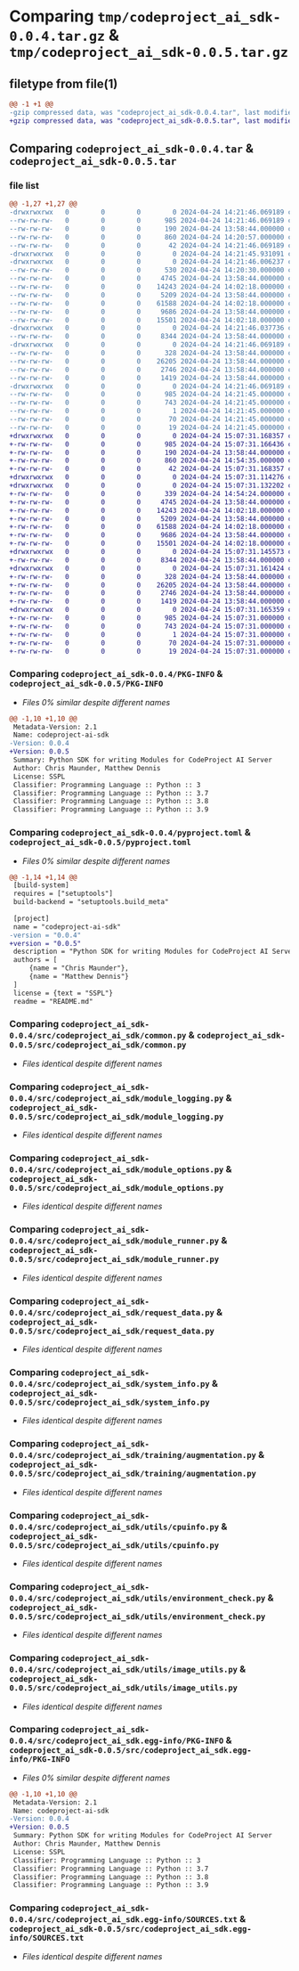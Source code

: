 # Comparing `tmp/codeproject_ai_sdk-0.0.4.tar.gz` & `tmp/codeproject_ai_sdk-0.0.5.tar.gz`

## filetype from file(1)

```diff
@@ -1 +1 @@
-gzip compressed data, was "codeproject_ai_sdk-0.0.4.tar", last modified: Wed Apr 24 14:21:46 2024, max compression
+gzip compressed data, was "codeproject_ai_sdk-0.0.5.tar", last modified: Wed Apr 24 15:07:31 2024, max compression
```

## Comparing `codeproject_ai_sdk-0.0.4.tar` & `codeproject_ai_sdk-0.0.5.tar`

### file list

```diff
@@ -1,27 +1,27 @@
-drwxrwxrwx   0        0        0        0 2024-04-24 14:21:46.069189 codeproject_ai_sdk-0.0.4/
--rw-rw-rw-   0        0        0      985 2024-04-24 14:21:46.069189 codeproject_ai_sdk-0.0.4/PKG-INFO
--rw-rw-rw-   0        0        0      190 2024-04-24 13:58:44.000000 codeproject_ai_sdk-0.0.4/README.md
--rw-rw-rw-   0        0        0      860 2024-04-24 14:20:57.000000 codeproject_ai_sdk-0.0.4/pyproject.toml
--rw-rw-rw-   0        0        0       42 2024-04-24 14:21:46.069189 codeproject_ai_sdk-0.0.4/setup.cfg
-drwxrwxrwx   0        0        0        0 2024-04-24 14:21:45.931091 codeproject_ai_sdk-0.0.4/src/
-drwxrwxrwx   0        0        0        0 2024-04-24 14:21:46.006237 codeproject_ai_sdk-0.0.4/src/codeproject_ai_sdk/
--rw-rw-rw-   0        0        0      530 2024-04-24 14:20:30.000000 codeproject_ai_sdk-0.0.4/src/codeproject_ai_sdk/__init__.py
--rw-rw-rw-   0        0        0     4745 2024-04-24 13:58:44.000000 codeproject_ai_sdk-0.0.4/src/codeproject_ai_sdk/common.py
--rw-rw-rw-   0        0        0    14243 2024-04-24 14:02:18.000000 codeproject_ai_sdk-0.0.4/src/codeproject_ai_sdk/module_logging.py
--rw-rw-rw-   0        0        0     5209 2024-04-24 13:58:44.000000 codeproject_ai_sdk-0.0.4/src/codeproject_ai_sdk/module_options.py
--rw-rw-rw-   0        0        0    61588 2024-04-24 14:02:18.000000 codeproject_ai_sdk-0.0.4/src/codeproject_ai_sdk/module_runner.py
--rw-rw-rw-   0        0        0     9686 2024-04-24 13:58:44.000000 codeproject_ai_sdk-0.0.4/src/codeproject_ai_sdk/request_data.py
--rw-rw-rw-   0        0        0    15501 2024-04-24 14:02:18.000000 codeproject_ai_sdk-0.0.4/src/codeproject_ai_sdk/system_info.py
-drwxrwxrwx   0        0        0        0 2024-04-24 14:21:46.037736 codeproject_ai_sdk-0.0.4/src/codeproject_ai_sdk/training/
--rw-rw-rw-   0        0        0     8344 2024-04-24 13:58:44.000000 codeproject_ai_sdk-0.0.4/src/codeproject_ai_sdk/training/augmentation.py
-drwxrwxrwx   0        0        0        0 2024-04-24 14:21:46.069189 codeproject_ai_sdk-0.0.4/src/codeproject_ai_sdk/utils/
--rw-rw-rw-   0        0        0      328 2024-04-24 13:58:44.000000 codeproject_ai_sdk-0.0.4/src/codeproject_ai_sdk/utils/__init__.py
--rw-rw-rw-   0        0        0    26205 2024-04-24 13:58:44.000000 codeproject_ai_sdk-0.0.4/src/codeproject_ai_sdk/utils/cpuinfo.py
--rw-rw-rw-   0        0        0     2746 2024-04-24 13:58:44.000000 codeproject_ai_sdk-0.0.4/src/codeproject_ai_sdk/utils/environment_check.py
--rw-rw-rw-   0        0        0     1419 2024-04-24 13:58:44.000000 codeproject_ai_sdk-0.0.4/src/codeproject_ai_sdk/utils/image_utils.py
-drwxrwxrwx   0        0        0        0 2024-04-24 14:21:46.069189 codeproject_ai_sdk-0.0.4/src/codeproject_ai_sdk.egg-info/
--rw-rw-rw-   0        0        0      985 2024-04-24 14:21:45.000000 codeproject_ai_sdk-0.0.4/src/codeproject_ai_sdk.egg-info/PKG-INFO
--rw-rw-rw-   0        0        0      743 2024-04-24 14:21:45.000000 codeproject_ai_sdk-0.0.4/src/codeproject_ai_sdk.egg-info/SOURCES.txt
--rw-rw-rw-   0        0        0        1 2024-04-24 14:21:45.000000 codeproject_ai_sdk-0.0.4/src/codeproject_ai_sdk.egg-info/dependency_links.txt
--rw-rw-rw-   0        0        0       70 2024-04-24 14:21:45.000000 codeproject_ai_sdk-0.0.4/src/codeproject_ai_sdk.egg-info/requires.txt
--rw-rw-rw-   0        0        0       19 2024-04-24 14:21:45.000000 codeproject_ai_sdk-0.0.4/src/codeproject_ai_sdk.egg-info/top_level.txt
+drwxrwxrwx   0        0        0        0 2024-04-24 15:07:31.168357 codeproject_ai_sdk-0.0.5/
+-rw-rw-rw-   0        0        0      985 2024-04-24 15:07:31.166436 codeproject_ai_sdk-0.0.5/PKG-INFO
+-rw-rw-rw-   0        0        0      190 2024-04-24 13:58:44.000000 codeproject_ai_sdk-0.0.5/README.md
+-rw-rw-rw-   0        0        0      860 2024-04-24 14:54:35.000000 codeproject_ai_sdk-0.0.5/pyproject.toml
+-rw-rw-rw-   0        0        0       42 2024-04-24 15:07:31.168357 codeproject_ai_sdk-0.0.5/setup.cfg
+drwxrwxrwx   0        0        0        0 2024-04-24 15:07:31.114276 codeproject_ai_sdk-0.0.5/src/
+drwxrwxrwx   0        0        0        0 2024-04-24 15:07:31.132202 codeproject_ai_sdk-0.0.5/src/codeproject_ai_sdk/
+-rw-rw-rw-   0        0        0      339 2024-04-24 14:54:24.000000 codeproject_ai_sdk-0.0.5/src/codeproject_ai_sdk/__init__.py
+-rw-rw-rw-   0        0        0     4745 2024-04-24 13:58:44.000000 codeproject_ai_sdk-0.0.5/src/codeproject_ai_sdk/common.py
+-rw-rw-rw-   0        0        0    14243 2024-04-24 14:02:18.000000 codeproject_ai_sdk-0.0.5/src/codeproject_ai_sdk/module_logging.py
+-rw-rw-rw-   0        0        0     5209 2024-04-24 13:58:44.000000 codeproject_ai_sdk-0.0.5/src/codeproject_ai_sdk/module_options.py
+-rw-rw-rw-   0        0        0    61588 2024-04-24 14:02:18.000000 codeproject_ai_sdk-0.0.5/src/codeproject_ai_sdk/module_runner.py
+-rw-rw-rw-   0        0        0     9686 2024-04-24 13:58:44.000000 codeproject_ai_sdk-0.0.5/src/codeproject_ai_sdk/request_data.py
+-rw-rw-rw-   0        0        0    15501 2024-04-24 14:02:18.000000 codeproject_ai_sdk-0.0.5/src/codeproject_ai_sdk/system_info.py
+drwxrwxrwx   0        0        0        0 2024-04-24 15:07:31.145573 codeproject_ai_sdk-0.0.5/src/codeproject_ai_sdk/training/
+-rw-rw-rw-   0        0        0     8344 2024-04-24 13:58:44.000000 codeproject_ai_sdk-0.0.5/src/codeproject_ai_sdk/training/augmentation.py
+drwxrwxrwx   0        0        0        0 2024-04-24 15:07:31.161424 codeproject_ai_sdk-0.0.5/src/codeproject_ai_sdk/utils/
+-rw-rw-rw-   0        0        0      328 2024-04-24 13:58:44.000000 codeproject_ai_sdk-0.0.5/src/codeproject_ai_sdk/utils/__init__.py
+-rw-rw-rw-   0        0        0    26205 2024-04-24 13:58:44.000000 codeproject_ai_sdk-0.0.5/src/codeproject_ai_sdk/utils/cpuinfo.py
+-rw-rw-rw-   0        0        0     2746 2024-04-24 13:58:44.000000 codeproject_ai_sdk-0.0.5/src/codeproject_ai_sdk/utils/environment_check.py
+-rw-rw-rw-   0        0        0     1419 2024-04-24 13:58:44.000000 codeproject_ai_sdk-0.0.5/src/codeproject_ai_sdk/utils/image_utils.py
+drwxrwxrwx   0        0        0        0 2024-04-24 15:07:31.165359 codeproject_ai_sdk-0.0.5/src/codeproject_ai_sdk.egg-info/
+-rw-rw-rw-   0        0        0      985 2024-04-24 15:07:31.000000 codeproject_ai_sdk-0.0.5/src/codeproject_ai_sdk.egg-info/PKG-INFO
+-rw-rw-rw-   0        0        0      743 2024-04-24 15:07:31.000000 codeproject_ai_sdk-0.0.5/src/codeproject_ai_sdk.egg-info/SOURCES.txt
+-rw-rw-rw-   0        0        0        1 2024-04-24 15:07:31.000000 codeproject_ai_sdk-0.0.5/src/codeproject_ai_sdk.egg-info/dependency_links.txt
+-rw-rw-rw-   0        0        0       70 2024-04-24 15:07:31.000000 codeproject_ai_sdk-0.0.5/src/codeproject_ai_sdk.egg-info/requires.txt
+-rw-rw-rw-   0        0        0       19 2024-04-24 15:07:31.000000 codeproject_ai_sdk-0.0.5/src/codeproject_ai_sdk.egg-info/top_level.txt
```

### Comparing `codeproject_ai_sdk-0.0.4/PKG-INFO` & `codeproject_ai_sdk-0.0.5/PKG-INFO`

 * *Files 0% similar despite different names*

```diff
@@ -1,10 +1,10 @@
 Metadata-Version: 2.1
 Name: codeproject-ai-sdk
-Version: 0.0.4
+Version: 0.0.5
 Summary: Python SDK for writing Modules for CodeProject AI Server
 Author: Chris Maunder, Matthew Dennis
 License: SSPL
 Classifier: Programming Language :: Python :: 3
 Classifier: Programming Language :: Python :: 3.7
 Classifier: Programming Language :: Python :: 3.8
 Classifier: Programming Language :: Python :: 3.9
```

### Comparing `codeproject_ai_sdk-0.0.4/pyproject.toml` & `codeproject_ai_sdk-0.0.5/pyproject.toml`

 * *Files 0% similar despite different names*

```diff
@@ -1,14 +1,14 @@
 [build-system]
 requires = ["setuptools"]
 build-backend = "setuptools.build_meta"
 
 [project]
 name = "codeproject-ai-sdk"
-version = "0.0.4"
+version = "0.0.5"
 description = "Python SDK for writing Modules for CodeProject AI Server"
 authors = [
     {name = "Chris Maunder"},
     {name = "Matthew Dennis"}
 ]
 license = {text = "SSPL"}
 readme = "README.md"
```

### Comparing `codeproject_ai_sdk-0.0.4/src/codeproject_ai_sdk/common.py` & `codeproject_ai_sdk-0.0.5/src/codeproject_ai_sdk/common.py`

 * *Files identical despite different names*

### Comparing `codeproject_ai_sdk-0.0.4/src/codeproject_ai_sdk/module_logging.py` & `codeproject_ai_sdk-0.0.5/src/codeproject_ai_sdk/module_logging.py`

 * *Files identical despite different names*

### Comparing `codeproject_ai_sdk-0.0.4/src/codeproject_ai_sdk/module_options.py` & `codeproject_ai_sdk-0.0.5/src/codeproject_ai_sdk/module_options.py`

 * *Files identical despite different names*

### Comparing `codeproject_ai_sdk-0.0.4/src/codeproject_ai_sdk/module_runner.py` & `codeproject_ai_sdk-0.0.5/src/codeproject_ai_sdk/module_runner.py`

 * *Files identical despite different names*

### Comparing `codeproject_ai_sdk-0.0.4/src/codeproject_ai_sdk/request_data.py` & `codeproject_ai_sdk-0.0.5/src/codeproject_ai_sdk/request_data.py`

 * *Files identical despite different names*

### Comparing `codeproject_ai_sdk-0.0.4/src/codeproject_ai_sdk/system_info.py` & `codeproject_ai_sdk-0.0.5/src/codeproject_ai_sdk/system_info.py`

 * *Files identical despite different names*

### Comparing `codeproject_ai_sdk-0.0.4/src/codeproject_ai_sdk/training/augmentation.py` & `codeproject_ai_sdk-0.0.5/src/codeproject_ai_sdk/training/augmentation.py`

 * *Files identical despite different names*

### Comparing `codeproject_ai_sdk-0.0.4/src/codeproject_ai_sdk/utils/cpuinfo.py` & `codeproject_ai_sdk-0.0.5/src/codeproject_ai_sdk/utils/cpuinfo.py`

 * *Files identical despite different names*

### Comparing `codeproject_ai_sdk-0.0.4/src/codeproject_ai_sdk/utils/environment_check.py` & `codeproject_ai_sdk-0.0.5/src/codeproject_ai_sdk/utils/environment_check.py`

 * *Files identical despite different names*

### Comparing `codeproject_ai_sdk-0.0.4/src/codeproject_ai_sdk/utils/image_utils.py` & `codeproject_ai_sdk-0.0.5/src/codeproject_ai_sdk/utils/image_utils.py`

 * *Files identical despite different names*

### Comparing `codeproject_ai_sdk-0.0.4/src/codeproject_ai_sdk.egg-info/PKG-INFO` & `codeproject_ai_sdk-0.0.5/src/codeproject_ai_sdk.egg-info/PKG-INFO`

 * *Files 0% similar despite different names*

```diff
@@ -1,10 +1,10 @@
 Metadata-Version: 2.1
 Name: codeproject-ai-sdk
-Version: 0.0.4
+Version: 0.0.5
 Summary: Python SDK for writing Modules for CodeProject AI Server
 Author: Chris Maunder, Matthew Dennis
 License: SSPL
 Classifier: Programming Language :: Python :: 3
 Classifier: Programming Language :: Python :: 3.7
 Classifier: Programming Language :: Python :: 3.8
 Classifier: Programming Language :: Python :: 3.9
```

### Comparing `codeproject_ai_sdk-0.0.4/src/codeproject_ai_sdk.egg-info/SOURCES.txt` & `codeproject_ai_sdk-0.0.5/src/codeproject_ai_sdk.egg-info/SOURCES.txt`

 * *Files identical despite different names*

